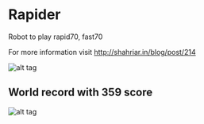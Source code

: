 # Rapider
Robot to play rapid70, fast70

For more information visit http://shahriar.in/blog/post/214

![alt tag](http://shahriar.in/blog/wp-content/uploads/Screenshot-39-204x300.png)

## World record with  359 score

![alt tag](http://shahriar.in/blog/wp-content/uploads/photo_2017-01-24_21-16-35-176x300.jpg)
